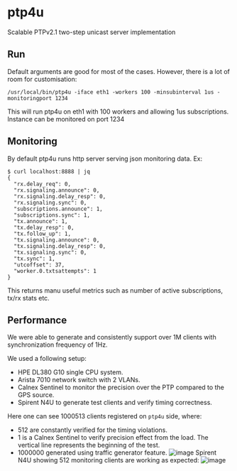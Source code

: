 # ptp4u
Scalable PTPv2.1 two-step unicast server implementation

## Run
Default arguments are good for most of the cases.
However, there is a lot of room for customisation:
```
/usr/local/bin/ptp4u -iface eth1 -workers 100 -minsubinterval 1us -monitoringport 1234
```
This will run ptp4u on eth1 with 100 workers and allowing 1us subscriptions. Instance can be monitored on port 1234

## Monitoring
By default ptp4u runs http server serving json monitoring data. Ex:
```
$ curl localhost:8888 | jq
{
  "rx.delay_req": 0,
  "rx.signaling.announce": 0,
  "rx.signaling.delay_resp": 0,
  "rx.signaling.sync": 0,
  "subscriptions.announce": 1,
  "subscriptions.sync": 1,
  "tx.announce": 1,
  "tx.delay_resp": 0,
  "tx.follow_up": 1,
  "tx.signaling.announce": 0,
  "tx.signaling.delay_resp": 0,
  "tx.signaling.sync": 0,
  "tx.sync": 1,
  "utcoffset": 37,
  "worker.0.txtsattempts": 1
}
```
This returns manu useful metrics such as number of active subscriptions, tx/rx stats etc.

## Performance
We were able to generate and consistently support over 1M clients with synchronization frequency of 1Hz.

We used a following setup:
* HPE DL380 G10 single CPU system.
* Arista 7010 network switch with 2 VLANs.
* Calnex Sentinel to monitor the precision over the PTP compared to the GPS source.
* Spirent N4U to generate test clients and verify timing correctness.

Here one can see 1000513 clients registered on `ptp4u` side, where:
* 512 are constantly verified for the timing violations.
* 1 is a Calnex Sentinel to verify precision effect from the load. The vertical line represents the beginning of the test.
* 1000000 generated using traffic generator feature.
![image](https://user-images.githubusercontent.com/4749052/137388307-7d0e9e6b-df42-4d3d-bc23-b85bab458548.png)
Spirent N4U showing 512 monitoring clients are working as expected:
![image](https://user-images.githubusercontent.com/4749052/137388205-89b57751-8dca-49ab-8a6b-b43bd0382783.png)
